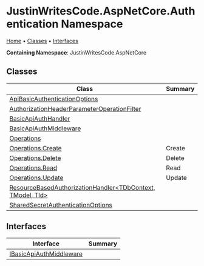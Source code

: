# JustinWritesCode\.AspNetCore\.Authentication Namespace

[Home](../README.md) &#x2022; [Classes](#classes) &#x2022; [Interfaces](#interfaces)

**Containing Namespace**: JustinWritesCode\.AspNetCore

## Classes

| Class | Summary |
| ----- | ------- |
| [ApiBasicAuthenticationOptions](ApiBasicAuthenticationOptions/README.md) | |
| [AuthorizationHeaderParameterOperationFilter](AuthorizationHeaderParameterOperationFilter/README.md) | |
| [BasicApiAuthHandler](BasicApiAuthHandler/README.md) | |
| [BasicApiAuthMiddleware](BasicApiAuthMiddleware/README.md) | |
| [Operations](Operations/README.md) | |
| [Operations.Create](Operations/Create/README.md) | Create |
| [Operations.Delete](Operations/Delete/README.md) | Delete |
| [Operations.Read](Operations/Read/README.md) | Read |
| [Operations.Update](Operations/Update/README.md) | Update |
| [ResourceBasedAuthorizationHandler\<TDbContext, TModel, TId\>](ResourceBasedAuthorizationHandler-3/README.md) | |
| [SharedSecretAuthenticationOptions](SharedSecretAuthenticationOptions/README.md) | |

## Interfaces

| Interface | Summary |
| --------- | ------- |
| [IBasicApiAuthMiddleware](IBasicApiAuthMiddleware/README.md) | |

